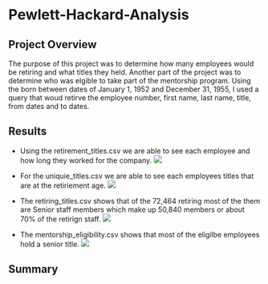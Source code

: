 # Pewlett-Hackard-Analysis

## Project Overview

The purpose of this project was to determine how many employees would be retiring and what titles they held. Another part of the project was to determine who was elgible to take part of the mentorship program. Using the born between dates of January 1, 1952 and December 31, 1955, I used a query that woud retirve the employee number, first name, last name, title, from dates and to dates. 

## Results

- Using the retirement_titles.csv we are able to see each employee and how long they worked for the company.
![](retirement_titles.png)

- For the uniquie_titles.csv we are able to see each employees titles that are at the retiriement age.
![](unique_titles.png)

- The retiring_titles.csv shows that of the 72,464 retiring most of the them are Senior staff members which make up 50,840 members or about 70% of the retirign staff.
![](retiring_titles.png)

- The mentorship_eligibility.csv shows that most of the eligilbe employees hold a senior title. 
![](mentorship_eligibilty.png)

## Summary

